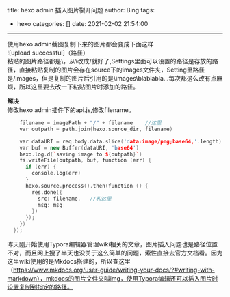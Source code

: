 title: hexo admin 插入图片裂开问题
author: Bing
tags:
  - hexo
categories: []
date: 2021-02-02 21:54:00
---
使用hexo admin截图复制下来的图片都会变成下面这样  
![upload successful]（路径）  
粘贴的图片路径都是\，从\改成/就好了,Settings里面可以设置的路径是存放的路径，直接粘贴复制的图片会存在source下的images文件夹，Setting里路径是/images，但是复制的图片后引用的是\\images\blablabla...每次都这么改有点麻烦，所以这里要去改一下粘贴图片时添加的路径。  

**解决**  
修改hexo admin插件下的api.js,修改filename。
``` c++
    filename = imagePath + "/" + filename    //这里
    var outpath = path.join(hexo.source_dir, filename)

    var dataURI = req.body.data.slice('data:image/png;base64,'.length)
    var buf = new Buffer(dataURI, 'base64')
    hexo.log.d(`saving image to ${outpath}`)
    fs.writeFile(outpath, buf, function (err) {
      if (err) {
        console.log(err)
      }
      hexo.source.process().then(function () {
        res.done({
          src: filename,   //和这里
          msg: msg
        })
      });
    })
  });
```
昨天刚开始使用Typora编辑器管理wiki相关的文章，图片插入问题也是路径位置不对，而且网上搜了半天也没关于这么简单的问题，索性直接去官方文档看。因为这里wiki使用的是Mkdocs搭建的，所以查这里（https://www.mkdocs.org/user-guide/writing-your-docs/?#writing-with-markdown），mkdocs的图片文件夹叫img，使用Typora编辑还可以插入图片时设置复制到指定的路径。